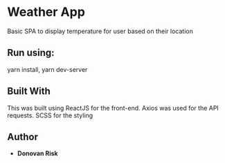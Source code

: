 # Weather App

Basic SPA to display temperature for user based on their location

## Run using:
yarn install,
yarn dev-server

## Built With

This was built using ReactJS for the front-end. 
Axios was used for the API requests.
SCSS for the styling

## Author

* **Donovan Risk** 
